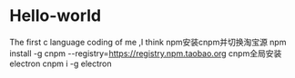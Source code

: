 # Hello-world
The first c language coding of me ,I think
npm安装cnpm并切换淘宝源 npm install -g cnpm --registry=https://registry.npm.taobao.org
cnpm全局安装electron cnpm i -g electron
